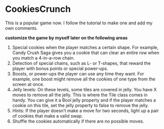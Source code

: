 # CookiesCrunch
This is a popular game now.
I follow the tutorial to make one and add my own comments.

**customize the game by myself later on the following areas**
1. Special cookies when the player matches a certain shape. For example, Candy Crush Saga gives you a cookie that can clear an entire row when you match a 4-in-a-row chain.
2. Detection of special chains, such as L- or T-shapes, that reward the player with bonus points or special power-ups.
3. Boosts, or power-ups the player can use any time they want. For example, one boost might remove all the cookies of one type from the screen at once.
4. Jelly levels: On these levels, some tiles are covered in jelly. You have X moves to remove all the jelly. This is where the Tile class comes in handy. You can give it a Bool jelly property and if the player matches a cookie on this tile, set the jelly property to false to remove the jelly.
5. Hints: If the player doesn’t make a move for two seconds, light up a pair of cookies that make a valid swap.
6. Shuffle the cookies automatically if there are no possible moves.
